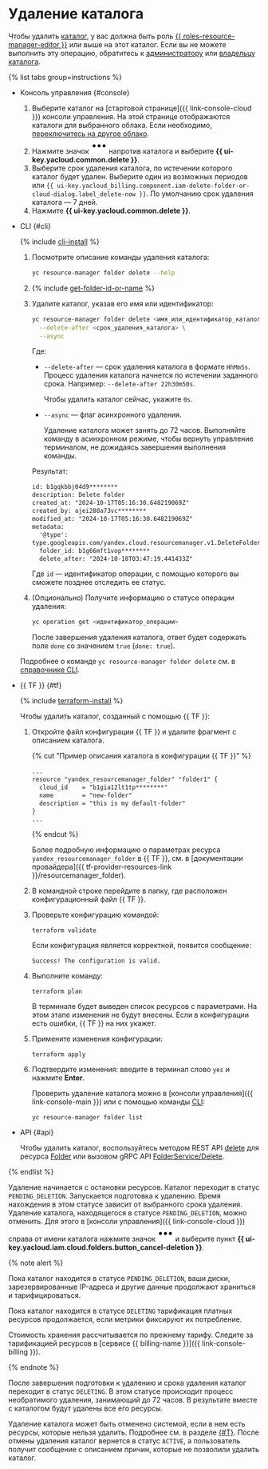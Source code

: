 # Удаление каталога

Чтобы удалить [каталог](../../concepts/resources-hierarchy.md#folder), у вас должна быть роль [{{ roles-resource-manager-editor }}](../../security/index.md#resource-manager-editor) или выше на этот каталог. Если вы не можете выполнить эту операцию, обратитесь к [администратору](../../../iam/roles-reference.md#admin) или [владельцу каталога](../../concepts/resources-hierarchy.md#owner).

{% list tabs group=instructions %}

- Консоль управления {#console}

  1. Выберите каталог на [стартовой странице]({{ link-console-cloud }}) консоли управления. На этой странице отображаются каталоги для выбранного облака. Если необходимо, [переключитесь на другое облако](../cloud/switch-cloud.md).
  1. Нажмите значок ![image](../../../_assets/console-icons/ellipsis.svg) напротив каталога и выберите **{{ ui-key.yacloud.common.delete }}**.
  1. Выберите срок удаления каталога, по истечении которого каталог будет удален. Выберите один из возможных периодов или `{{ ui-key.yacloud_billing.component.iam-delete-folder-or-cloud-dialog.label_delete-now }}`. По умолчанию срок удаления каталога — 7 дней.
  1. Нажмите **{{ ui-key.yacloud.common.delete }}**.

- CLI {#cli}

  {% include [cli-install](../../../_includes/cli-install.md) %}

  1. Посмотрите описание команды удаления каталога:

      ```bash
      yc resource-manager folder delete --help
      ```

  1. {% include [get-folder-id-or-name](../../../_includes/resource-manager/get-folder-id-or-name.md) %}

  1. Удалите каталог, указав его имя или идентификатор:

      ```bash
      yc resource-manager folder delete <имя_или_идентификатор_каталога> \
        --delete-after <срок_удаления_каталога> \
        --async
      ```

      Где:

      * `--delete-after` — срок удаления каталога в формате `HhMmSs`. Процесс удаления каталога начнется по истечении заданного срока. Например: `--delete-after 22h30m50s`.

          Чтобы удалить каталог сейчас, укажите `0s`.
      * `--async` — флаг асинхронного удаления.
      
          Удаление каталога может занять до 72 часов. Выполняйте команду в асинхронном режиме, чтобы вернуть управление терминалом, не дожидаясь завершения выполнения команды.

      Результат:

      ```text
      id: b1gqkbbj04d9********
      description: Delete folder
      created_at: "2024-10-17T05:16:30.648219069Z"
      created_by: ajei280a73vc********
      modified_at: "2024-10-17T05:16:30.648219069Z"
      metadata:
        '@type': type.googleapis.com/yandex.cloud.resourcemanager.v1.DeleteFolderMetadata
        folder_id: b1g66mft1vop********
        delete_after: "2024-10-18T03:47:19.441433Z"
      ```

      Где `id` — идентификатор операции, с помощью которого вы сможете позднее отследить ее статус.

  1. (Опционально) Получите информацию о статусе операции удаления:

      ```bash
      yc operation get <идентификатор_операции>
      ```

      После завершения удаления каталога, ответ будет содержать поле `done` со значением `true` (`done: true`).

  Подробнее о команде `yc resource-manager folder delete` см. в [справочнике CLI](../../../cli/cli-ref/resource-manager/cli-ref/folder/delete.md).

- {{ TF }} {#tf}

  {% include [terraform-install](../../../_includes/terraform-install.md) %}

  Чтобы удалить каталог, созданный с помощью {{ TF }}:

  1. Откройте файл конфигурации {{ TF }} и удалите фрагмент с описанием каталога.

      {% cut "Пример описания каталога в конфигурации {{ TF }}" %}

      ```hcl
      ...
      resource "yandex_resourcemanager_folder" "folder1" {
        cloud_id    = "b1gia12lt1tp********"
        name        = "new-folder"
        description = "this is my default-folder"
      }
      ...
      ```

      {% endcut %}

      Более подробную информацию о параметрах ресурса `yandex_resourcemanager_folder` в {{ TF }}, см. в [документации провайдера]({{ tf-provider-resources-link }}/resourcemanager_folder).

  1. В командной строке перейдите в папку, где расположен конфигурационный файл {{ TF }}.

  1. Проверьте конфигурацию командой:

      ```
      terraform validate
      ```

      Если конфигурация является корректной, появится сообщение:

      ```
      Success! The configuration is valid.
      ```

  1. Выполните команду:

      ```
      terraform plan
      ```

      В терминале будет выведен список ресурсов с параметрами. На этом этапе изменения не будут внесены. Если в конфигурации есть ошибки, {{ TF }} на них укажет.

  1. Примените изменения конфигурации:

      ```
      terraform apply
      ```

  1. Подтвердите изменения: введите в терминал слово `yes` и нажмите **Enter**.

      Проверить удаление каталога можно в [консоли управления]({{ link-console-main }}) или с помощью команды [CLI](../../../cli/quickstart.md):

      ```
      yc resource-manager folder list
      ```

- API {#api}

  Чтобы удалить каталог, воспользуйтесь методом REST API [delete](../../api-ref/Folder/delete.md) для ресурса [Folder](../../api-ref/Folder/index.md) или вызовом gRPC API [FolderService/Delete](../../api-ref/grpc/Folder/delete.md).

{% endlist %}

Удаление начинается с остановки ресурсов. Каталог переходит в статус `PENDING_DELETION`. Запускается подготовка к удалению. Время нахождения в этом статусе зависит от выбранного срока удаления. Удаление каталога, находящегося в статусе `PENDING_DELETION`, можно отменить. Для этого в [консоли управления]({{ link-console-cloud }}) справа от имени каталога нажмите значок ![***](../../../_assets/console-icons/ellipsis.svg) и выберите пункт **{{ ui-key.yacloud.iam.cloud.folders.button_cancel-deletion }}**.

{% note alert %}

Пока каталог находится в статусе `PENDING_DELETION`, ваши диски, зарезервированные IP-адреса и другие данные продолжают храниться и тарифицироваться. 

Пока каталог находится в статусе `DELETING` тарификация платных ресурсов продолжается, если метрики фиксируют их потребление.

Стоимость хранения рассчитывается по прежнему тарифу. Следите за тарификацией ресурсов в [сервисе {{ billing-name }}]({{ link-console-billing }}).

{% endnote %}

После завершения подготовки к удалению и срока удаления каталог переходит в статус `DELETING`. В этом статусе происходит процесс необратимого удаления, занимающий до 72 часов. В результате вместе с каталогом будут удалены все его ресурсы.

Удаление каталога может быть отменено системой, если в нем есть ресурсы, которые нельзя удалить. Подробнее см. в разделе [{#T}](../../concepts/resources-hierarchy.md#inability-to-delete). После отмены удаления каталог вернется в статус `ACTIVE`, а пользователь получит сообщение с описанием причин, которые не позволили удалить каталог.